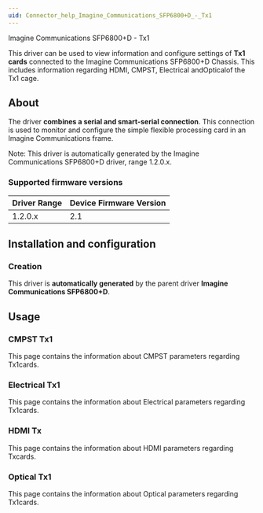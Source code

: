 ```yaml
---
uid: Connector_help_Imagine_Communications_SFP6800+D_-_Tx1
---
```


Imagine Communications SFP6800+D - Tx1

This driver can be used to view information and configure settings of **Tx1 cards** connected to the Imagine Communications SFP6800+D Chassis. This includes information regarding HDMI, CMPST, Electrical andOpticalof the Tx1 cage.

## About

The driver **combines a **serial** and **smart-serial** connection**. This connection is used to monitor and configure the simple flexible processing card in an Imagine Communications frame.

Note: This driver is automatically generated by the Imagine Communications SFP6800+D driver, range 1.2.0.x.

### Supported firmware versions

| **Driver Range** | **Device Firmware Version** |
|------------------|-----------------------------|
| 1.2.0.x          | 2.1                         |

## Installation and configuration

### Creation

This driver is **automatically generated** by the parent driver **Imagine Communications SFP6800+D**.

## Usage

### CMPST Tx1

This page contains the information about CMPST parameters regarding Tx1cards.

### Electrical Tx1

This page contains the information about Electrical parameters regarding Tx1cards.

### HDMI Tx

This page contains the information about HDMI parameters regarding Txcards.

### Optical Tx1

This page contains the information about Optical parameters regarding Tx1cards.
